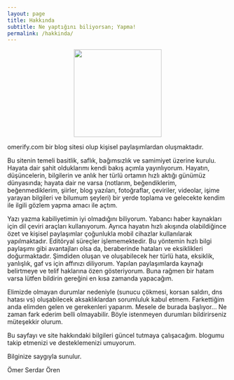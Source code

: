 ```yaml
---
layout: page
title: Hakkında
subtitle: Ne yaptığını biliyorsan; Yapma!
permalink: /hakkinda/
---
```


<p align="center">
  <img width="200" height="200" src="https://omerify.github.io/blog/assets/img/logo/omer-profil-foto-400x400.jpg">
</p>
omerify.com bir blog sitesi olup kişisel paylaşımlardan oluşmaktadır.

Bu sitenin temeli basitlik, saflık, bağımsızlık ve samimiyet üzerine kurulu. Hayata dair şahit olduklarımı kendi bakış açımla yayınlıyorum. Hayatın, düşüncelerin, bilgilerin ve anlık her türlü ortamın hızlı aktığı günümüz dünyasında; hayata dair ne varsa (notlarım, beğendiklerim, beğenmediklerim, şiirler, blog yazıları, fotoğraflar, çeviriler, videolar, işime yarayan bilgileri ve bilumum şeyleri) bir yerde toplama ve gelecekte kendim ile ilgili gözlem yapma amacı ile açtım.

Yazı yazma kabiliyetimin iyi olmadığını biliyorum. Yabancı haber kaynakları için dil çeviri araçları kullanıyorum. Ayrıca hayatın hızlı akışında olabildiğince özet ve kişisel paylaşımlar çoğunlukla mobil cihazlar kullanılarak yapılmaktadır. Editöryal süreçler işlememektedir. Bu yöntemin hızlı bilgi paylaşımı gibi avantajları olsa da, beraberinde hataları ve eksiklikleri doğurmaktadır. Şimdiden oluşan ve oluşabilecek her türlü hata, eksiklik, yanlışlık, gaf vs için affınızı diliyorum. Yapılan paylaşımlarda kaynağı belirtmeye ve telif haklarına özen gösteriyorum. Buna rağmen bir hatam varsa lütfen bildirin gereğini en kısa zamanda yapacağım.

Elimizde olmayan durumlar nedeniyle (sunucu çökmesi, korsan saldırı, dns hatası vs) oluşabilecek aksaklıklardan sorumluluk kabul etmem. Farkettiğim anda elimden gelen ve gerekenleri yaparım. Mesele de burada başlıyor… Ne zaman fark ederim belli olmayabilir. Böyle istenmeyen durumları bildirirseniz müteşekkir olurum.

Bu sayfayı ve site hakkındaki bilgileri güncel tutmaya çalışacağım. blogumu takip etmenizi ve desteklemenizi umuyorum.

Bilginize saygıyla sunulur.

Ömer Serdar Ören
